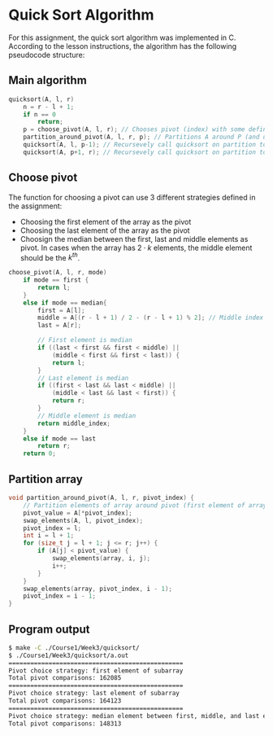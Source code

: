 # Quick Sort Algorithm

For this assignment, the quick sort algorithm was implemented in C. According to the lesson instructions, the algorithm has the following pseudocode structure:

## Main algorithm

```c
quicksort(A, l, r)
    n = r - l + 1;
    if n == 0
        return;
    p = choose_pivot(A, l, r); // Chooses pivot (index) with some defined strategy
    partition_around_pivot(A, l, r, p); // Partitions A around P (and updates p)
    quicksort(A, l, p-1); // Recursevely call quicksort on partition to the left of the pivot
    quicksort(A, p+1, r); // Recursevely call quicksort on partition to the right of the pivot 
```

## Choose pivot

The function for choosing a pivot can use 3 different strategies defined in the assignment:

- Choosing the first element of the array as the pivot
- Choosing the last element of the array as the pivot
- Choosign the median between the first, last and middle elements as pivot. In cases when the array has $2\cdot k$ elements, the middle element should be the $k^{th}$.

```c
choose_pivot(A, l, r, mode)
    if mode == first {
        return l;
    }
    else if mode == median{
        first = A[l];
        middle = A[(r - l + 1) / 2 - (r - l + 1) % 2]; // Middle index calculation equivalent to floor((r-l+1)/2)
        last = A[r];

        // First element is median
        if ((last < first && first < middle) ||
            (middle < first && first < last)) {
            return l;
        }
        // Last element is median
        if ((first < last && last < middle) ||
            (middle < last && last < first)) {
            return r;
        }
        // Middle element is median
        return middle_index;
    }
    else if mode == last
        return r;
    return 0;
```

## Partition array

```c
void partition_around_pivot(A, l, r, pivot_index) {
    // Partition elements of array around pivot (first element of array)
    pivot_value = A[*pivot_index];
    swap_elements(A, l, pivot_index);
    pivot_index = l;
    int i = l + 1;
    for (size_t j = l + 1; j <= r; j++) {
        if (A[j] < pivot_value) {
            swap_elements(array, i, j);
            i++;
        }
    }
    swap_elements(array, pivot_index, i - 1);
    pivot_index = i - 1;
}
```



<!-- gh-action-output -->
## Program output
```bash
$ make -C ./Course1/Week3/quicksort/
$ ./Course1/Week3/quicksort/a.out 
================================================
Pivot choice strategy: first element of subarray
Total pivot comparisons: 162085
================================================
Pivot choice strategy: last element of subarray
Total pivot comparisons: 164123
================================================
Pivot choice strategy: median element between first, middle, and last elements of subarray
Total pivot comparisons: 148313
```
<!-- gh-action-output end -->
